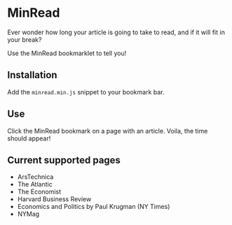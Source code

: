 # MinRead

Ever wonder how long your article is going to take to read, and if it will fit in your break?

Use the MinRead bookmarklet to tell you!

## Installation

Add the `minread.min.js` snippet to your bookmark bar.

## Use

Click the MinRead bookmark on a page with an article. Voila, the time should appear!

## Current supported pages

- ArsTechnica
- The Atlantic
- The Economist
- Harvard Business Review
- Economics and Politics by Paul Krugman (NY Times)
- NYMag

